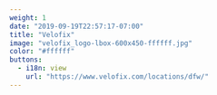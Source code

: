 ```yaml
---
weight: 1 
date: "2019-09-19T22:57:17-07:00"
title: "Velofix"
image: "velofix_logo-lbox-600x450-ffffff.jpg"
color: "#ffffff"
buttons:
  - i18n: view
    url: "https://www.velofix.com/locations/dfw/"
---
```




